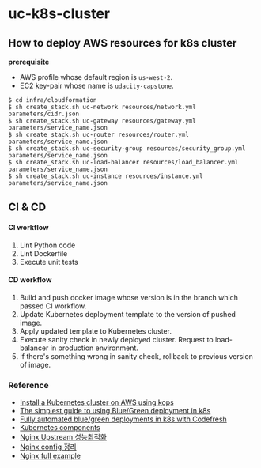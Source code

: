 # uc-k8s-cluster [![<CircleCI>](https://circleci.com/gh/dev-daeun/uc-k8s-cluster.svg?style=svg)](https://app.circleci.com/pipelines/github/dev-daeun/udacity-capstone)



## How to deploy AWS resources for k8s cluster

**prerequisite**
* AWS profile whose default region is `us-west-2`.
* EC2 key-pair whose name is `udacity-capstone`.
```
$ cd infra/cloudformation
$ sh create_stack.sh uc-network resources/network.yml parameters/cidr.json
$ sh create_stack.sh uc-gateway resources/gateway.yml parameters/service_name.json
$ sh create_stack.sh uc-router resources/router.yml parameters/service_name.json
$ sh create_stack.sh uc-security-group resources/security_group.yml parameters/service_name.json
$ sh create_stack.sh uc-load-balancer resources/load_balancer.yml parameters/service_name.json
$ sh create_stack.sh uc-instance resources/instance.yml parameters/service_name.json
```


## CI & CD 


#### CI workflow
1. Lint Python code
2. Lint Dockerfile
3. Execute unit tests

#### CD workflow
1. Build and push docker image whose version is in the branch which passed CI workflow.
2. Update Kubernetes deployment template to the version of pushed image.
3. Apply updated template to Kubernetes cluster.
4. Execute sanity check in newly deployed cluster. Request to load-balancer in production environment.
5. If there's something wrong in sanity check, rollback to previous version of image.

### Reference
* [Install a Kubernetes cluster on AWS using kops](https://kubernetes.io/docs/setup/production-environment/tools/kops/)
* [The simplest guide to using Blue/Green deployment in k8s](https://codefresh.io/kubernetes-tutorial/blue-green-deploy/)
* [Fully automated blue/green deployments in k8s with Codefresh](https://codefresh.io/kubernetes-tutorial/fully-automated-blue-green-deployments-kubernetes-codefresh/)
* [Kubernetes components](https://kubernetes.io/docs/concepts/overview/components/)
* [Nginx Upstream 성능최적화](https://brunch.co.kr/@alden/11)
* [Nginx config 정리](http://bong8nim.com/post/programming/etc/nginx-config-manual/)
* [Nginx full example](https://www.nginx.com/resources/wiki/start/topics/examples/full/)
